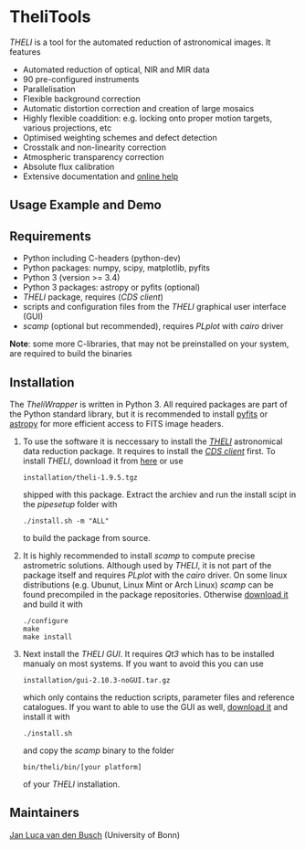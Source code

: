 TheliTools
============

*THELI* is a tool for the automated reduction of astronomical images. It
features

- Automated reduction of optical, NIR and MIR data
- 90 pre-configured instruments
- Parallelisation
- Flexible background correction
- Automatic distortion correction and creation of large mosaics
- Highly flexible coaddition: e.g. locking onto proper motion targets, various
  projections, etc
- Optimised weighting schemes and defect detection
- Crosstalk and non-linearity correction
- Atmospheric transparency correction
- Absolute flux calibration
- Extensive documentation and [online help](https://www.astro.uni-bonn.de/theli/gui/index.html)


Usage Example and Demo
----------------------


Requirements
------------
* Python including C-headers (python-dev)
* Python packages: numpy, scipy, matplotlib, pyfits
* Python 3 (version >= 3.4)
* Python 3 packages: astropy or pyfits (optional)
* *THELI* package, requires (*CDS client*)
* scripts and configuration files from the *THELI* graphical user interface
  (GUI)
* *scamp* (optional but recommended), requires *PLplot* with *cairo* driver

**Note**: some more C-libraries, that may not be preinstalled on your system, are
required to build the binaries 


Installation
------------
The *TheliWrapper* is written in Python 3. All required packages are part of
the Python standard library, but it is recommended to install
[pyfits](https://pythonhosted.org/pyfits/) or
[astropy](http://docs.astropy.org/en/stable/) for more efficient access to FITS
image headers.

1) To use the software it is neccessary to install the
   [*THELI*](https://www.astro.uni-bonn.de/theli/) astronomical data reduction
   package. It requires to install the
   [*CDS client*](http://cdsarc.u-strasbg.fr/doc/cdsclient.html) first.
   To install *THELI*, download it from
   [here](https://www.astro.uni-bonn.de/theli/gui/download.html) or use

       installation/theli-1.9.5.tgz

   shipped with this package. Extract the archiev and run the install scipt in
   the *pipesetup* folder with

       ./install.sh -m "ALL"

   to build the package from source.

2) It is highly recommended to install *scamp* to compute precise astrometric
   solutions. Although used by *THELI*, it is not part of the package itself
   and requires *PLplot* with the *cairo* driver. On some linux distributions
   (e.g. Ubunut, Linux Mint or Arch Linux) *scamp* can be found precompiled in
   the package repositories. Otherwise
   [download it](https://www.astromatic.net/software/scamp) and build it with

       ./configure
       make
       make install

3) Next install the *THELI GUI*. It requires *Qt3* which has to be installed
   manualy on most systems. If you want to avoid this you can use

       installation/gui-2.10.3-noGUI.tar.gz

   which only contains the reduction scripts, parameter files and reference
   catalogues. If you want to able to use the GUI as well,
   [download it](https://www.astro.uni-bonn.de/theli/gui/download.html) and
   install it with

       ./install.sh

   and copy the *scamp* binary to the folder

       bin/theli/bin/[your platform]

   of your *THELI* installation.


Maintainers
-----------
[Jan Luca van den Busch](https://github.com/jlvdb) (University of Bonn)
